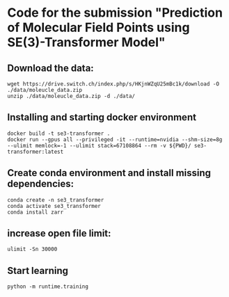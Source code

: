 # Code for the submission "Prediction of Molecular Field Points using SE(3)-Transformer Model"


## Download the data:

```
wget https://drive.switch.ch/index.php/s/HKjnWZqU25mBc1k/download -O ./data/moleucle_data.zip
unzip ./data/moleucle_data.zip -d ./data/
```
## Installing and starting docker environment

```
docker build -t se3-transformer .
docker run --gpus all --privileged -it --runtime=nvidia --shm-size=8g --ulimit memlock=-1 --ulimit stack=67108864 --rm -v ${PWD}/ se3-transformer:latest
```

## Create conda environment and install missing dependencies:

```
conda create -n se3_transformer
conda activate se3_transformer
conda install zarr
```

## increase open file limit:
```
ulimit -Sn 30000
```

## Start learning
```
python -m runtime.training
```
